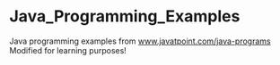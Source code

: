 # Java_Programming_Examples
Java programming examples from www.javatpoint.com/java-programs \
Modified for learning purposes!
